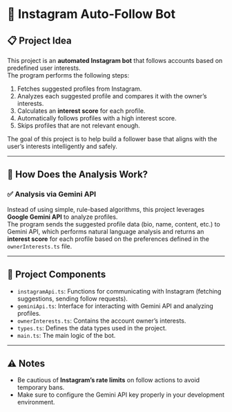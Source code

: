 # 🤖 Instagram Auto-Follow Bot

## 📋 Project Idea

This project is an **automated Instagram bot** that follows accounts based on predefined user interests.  
The program performs the following steps:

1. Fetches suggested profiles from Instagram.
2. Analyzes each suggested profile and compares it with the owner’s interests.
3. Calculates an **interest score** for each profile.
4. Automatically follows profiles with a high interest score.
5. Skips profiles that are not relevant enough.

The goal of this project is to help build a follower base that aligns with the user’s interests intelligently and safely.

---

## 🧠 How Does the Analysis Work?

### ✅ Analysis via **Gemini API**

Instead of using simple, rule-based algorithms, this project leverages **Google Gemini API** to analyze profiles.  
The program sends the suggested profile data (bio, name, content, etc.) to Gemini API, which performs natural language analysis and returns an **interest score** for each profile based on the preferences defined in the `ownerInterests.ts` file.

---

## 🔗 Project Components

- `instagramApi.ts`: Functions for communicating with Instagram (fetching suggestions, sending follow requests).
- `geminiApi.ts`: Interface for interacting with Gemini API and analyzing profiles.
- `ownerInterests.ts`: Contains the account owner’s interests.
- `types.ts`: Defines the data types used in the project.
- `main.ts`: The main logic of the bot.

---

## ⚠️ Notes

- Be cautious of **Instagram’s rate limits** on follow actions to avoid temporary bans.
- Make sure to configure the Gemini API key properly in your development environment.
